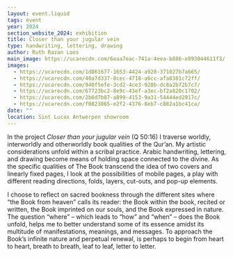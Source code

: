 ```yaml
---
layout: event.liquid
tags: event
year: 2024
section_website_2024: exhibition
title: Closer than your jugular vein
type: handwriting, lettering, drawing
author: Ruth Razan Loos
main_image: https://ucarecdn.com/6eaa7eac-741a-4eea-b886-e893044611f3/
images:
  - https://ucarecdn.com/1d861677-1653-4424-a928-371027b7a665/
  - https://ucarecdn.com/40a7d337-8cec-4718-a6cc-afa0381c72ff/
  - https://ucarecdn.com/940f5efe-3cd2-4ce3-920b-dc8a2b72b7c7/
  - https://ucarecdn.com/67723bc2-8e9c-43ef-a3ec-bf2a820c1702/
  - https://ucarecdn.com/2b6d7b87-a899-4153-9a31-54444ed2917c/
  - https://ucarecdn.com/f0823065-e2f2-4376-8eb7-c882a1bc41ca/
date: ""
location: Sint Lucas Antwerpen showroom
---
```

In the project *Closer than your jugular vein* (Q 50:16) I traverse worldly, interworldly and otherworldly book qualities of the Qur’an. My artistic considerations unfold within a scribal practice. Arabic handwriting, lettering, and drawing become means of holding space connected to the divine. As the specific qualities of The Book transcend the idea of two covers and linearly fixed pages, I look at the possibilities of mobile pages, a play with different reading directions, folds, layers, cut-outs, and pop-up elements. 

I choose to reflect on sacred bookness through the different sites where “the Book from heaven” calls its reader: the Book within the book, recited or written, the Book imprinted on our souls, and the Book expressed in nature. The question “where” – which leads to “how” and “when” – does the Book unfold, helps me to better understand some of its essence amidst its multitude of manifestations, meanings, and messages. To approach the Book’s infinite nature and perpetual renewal, is perhaps to begin from heart to heart, breath to breath, leaf to leaf, letter to letter.